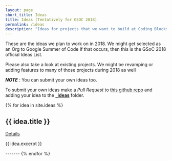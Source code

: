 ```yaml
---
layout: page
short_title: Ideas
title: Ideas (Tentatively for GSOC 2018)
permalink: /ideas
description: "Ideas for projects that we want to build at Coding Blocks"
---
```


These are the ideas we plan to work on in 2018.
We might get selected as an Org to Google Summer of Code
If that occurs, then this is the GSoC 2018 official Ideas List.

Please also take a look at existing projects. We might be revamping
or adding features to many of those projects during 2018 as well

**_NOTE_** : You can submit your own ideas too.


To submit your own ideas
make a *Pull Request* to [this github repo](https://github.com/coding-blocks/lab.codingblocks.com)
and adding your idea to the [**_ideas**](https://github.com/coding-blocks/lab.codingblocks.com/tree/gh-pages/_ideas) folder.




{% for idea in site.ideas %}
<h2 class="idea-link">  {{ idea.title }} </h2>
<a href="{{ idea.url }}"> Details </a>
<p>
{{ idea.excerpt }}
</p>
-------
{% endfor %}
